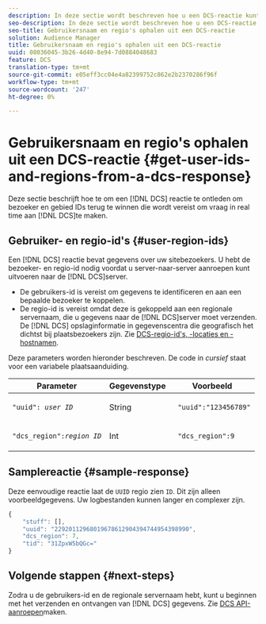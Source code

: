 ```yaml
---
description: In deze sectie wordt beschreven hoe u een DCS-reactie kunt parseren om de id's van de bezoeker en regio op te halen die nodig zijn om real-time aanroepen naar de DCS uit te voeren.
seo-description: In deze sectie wordt beschreven hoe u een DCS-reactie kunt parseren om de id's van de bezoeker en regio op te halen die nodig zijn om real-time aanroepen naar de DCS uit te voeren.
seo-title: Gebruikersnaam en regio's ophalen uit een DCS-reactie
solution: Audience Manager
title: Gebruikersnaam en regio's ophalen uit een DCS-reactie
uuid: 08036045-3b26-4d40-8e94-7d0884048683
feature: DCS
translation-type: tm+mt
source-git-commit: e05eff3cc04e4a82399752c862e2b2370286f96f
workflow-type: tm+mt
source-wordcount: '247'
ht-degree: 0%

---
```



# Gebruikersnaam en regio&#39;s ophalen uit een DCS-reactie {#get-user-ids-and-regions-from-a-dcs-response}

Deze sectie beschrijft hoe te om een [!DNL DCS] reactie te ontleden om bezoeker en gebied IDs terug te winnen die wordt vereist om vraag in real time aan [!DNL DCS]te maken.

## Gebruiker- en regio-id&#39;s {#user-region-ids}

Een [!DNL DCS] reactie bevat gegevens over uw sitebezoekers. U hebt de bezoeker- en regio-id nodig voordat u server-naar-server aanroepen kunt uitvoeren naar de [!DNL DCS]server.

* De gebruikers-id is vereist om gegevens te identificeren en aan een bepaalde bezoeker te koppelen.
* De regio-id is vereist omdat deze is gekoppeld aan een regionale servernaam, die u gegevens naar de [!DNL DCS]server moet verzenden. De [!DNL DCS] opslaginformatie in gegevenscentra die geografisch het dichtst bij plaatsbezoekers zijn. Zie [DCS-regio-id&#39;s, -locaties en -hostnamen](../../../api/dcs-intro/dcs-api-reference/dcs-regions.md).

Deze parameters worden hieronder beschreven. De code in *cursief* staat voor een variabele plaatsaanduiding.

<table id="table_822C02D5978348DCB7153001882D397C"> 
 <thead> 
  <tr> 
   <th colname="col1" class="entry"> Parameter </th> 
   <th colname="col2" class="entry"> Gegevenstype </th> 
   <th colname="col3" class="entry"> Voorbeeld </th> 
  </tr> 
 </thead>
 <tbody> 
  <tr> 
   <td colname="col1"> <p><code>"uuid": <i>user ID</i></code> </p> </td> 
   <td colname="col2"> <p>String </p> </td> 
   <td colname="col3"> <p> <code> "uuid":"123456789"</code> </p> </td> 
  </tr> 
  <tr> 
   <td colname="col1"> <p><code>"dcs_region":<i>region ID</i></code> </p> </td> 
   <td colname="col2"> <p>Int </p> </td> 
   <td colname="col3"> <p> <code> "dcs_region":9</code> </p> </td> 
  </tr> 
 </tbody> 
</table>

## Samplereactie {#sample-response}

Deze eenvoudige reactie laat de `UUID` regio zien `ID`. Dit zijn alleen voorbeeldgegevens. Uw logbestanden kunnen langer en complexer zijn.

```js
{
    "stuff": [],
    "uuid": "22920112968019678612904394744954398990",
    "dcs_region": 7,
    "tid": "31ZpxW5bQGc="
}
```

## Volgende stappen {#next-steps}

Zodra u de gebruikers-id en de regionale servernaam hebt, kunt u beginnen met het verzenden en ontvangen van [!DNL DCS] gegevens. Zie [DCS API-aanroepen](../../../api/dcs-intro/dcs-s2s/dcs-s2s-calls.md)maken.
